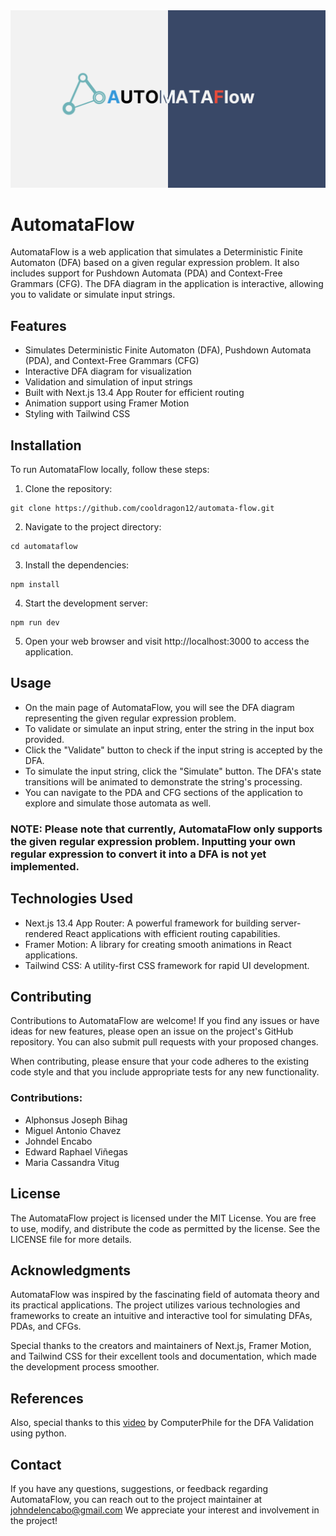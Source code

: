 <img src="/src/app/opengraph-image.png" alt="banner-automata-flow"/>

# AutomataFlow
AutomataFlow is a web application that simulates a Deterministic Finite Automaton (DFA) based on a given regular expression problem. It also includes support for Pushdown Automata (PDA) and Context-Free Grammars (CFG). The DFA diagram in the application is interactive, allowing you to validate or simulate input strings.

## Features
- Simulates Deterministic Finite Automaton (DFA), Pushdown Automata (PDA), and Context-Free Grammars (CFG)
- Interactive DFA diagram for visualization
- Validation and simulation of input strings
- Built with Next.js 13.4 App Router for efficient routing
- Animation support using Framer Motion
- Styling with Tailwind CSS
## Installation
To run AutomataFlow locally, follow these steps:

1. Clone the repository:

```shell
git clone https://github.com/cooldragon12/automata-flow.git
```
2. Navigate to the project directory:
```shell
cd automataflow
```
3. Install the dependencies:

```shell
npm install
```
4. Start the development server:

```shell
npm run dev
```
5. Open your web browser and visit http://localhost:3000 to access the application.

## Usage
- On the main page of AutomataFlow, you will see the DFA diagram representing the given regular expression problem.
- To validate or simulate an input string, enter the string in the input box provided.
- Click the "Validate" button to check if the input string is accepted by the DFA.
- To simulate the input string, click the "Simulate" button. The DFA's state transitions will be animated to demonstrate the string's processing.
- You can navigate to the PDA and CFG sections of the application to explore and simulate those automata as well.
### NOTE: Please note that currently, AutomataFlow only supports the given regular expression problem. Inputting your own regular expression to convert it into a DFA is not yet implemented.

## Technologies Used
- Next.js 13.4 App Router: A powerful framework for building server-rendered React applications with efficient routing capabilities.
- Framer Motion: A library for creating smooth animations in React applications.
- Tailwind CSS: A utility-first CSS framework for rapid UI development.
## Contributing
Contributions to AutomataFlow are welcome! If you find any issues or have ideas for new features, please open an issue on the project's GitHub repository. You can also submit pull requests with your proposed changes.

When contributing, please ensure that your code adheres to the existing code style and that you include appropriate tests for any new functionality.

### Contributions:
- Alphonsus Joseph Bihag
- Miguel Antonio Chavez
- Johndel Encabo
- Edward Raphael Viñegas
- Maria Cassandra Vitug

## License
The AutomataFlow project is licensed under the MIT License. You are free to use, modify, and distribute the code as permitted by the license. See the LICENSE file for more details.

## Acknowledgments
AutomataFlow was inspired by the fascinating field of automata theory and its practical applications. The project utilizes various technologies and frameworks to create an intuitive and interactive tool for simulating DFAs, PDAs, and CFGs.

Special thanks to the creators and maintainers of Next.js, Framer Motion, and Tailwind CSS for their excellent tools and documentation, which made the development process smoother.

## References
Also, special thanks to this [video](https://www.youtube.com/watch?v=32bC33nJR3A) by ComputerPhile for the DFA Validation using python.


## Contact
If you have any questions, suggestions, or feedback regarding AutomataFlow, you can reach out to the project maintainer at johndelencabo@gmail.com We appreciate your interest and involvement in the project!
